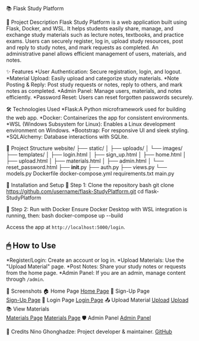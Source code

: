 📚 Flask Study Platform

🚀 Project Description
Flask Study Platform is a web application built using Flask, Docker, and WSL. It helps students easily share, manage, and exchange study materials such as lecture notes, 
textbooks, and practice exams. Users can securely register, log in, upload study resources, post and reply to study notes, and mark requests as completed. 
An administrative panel allows efficient management of users, materials, and notes.

✨ Features
*User Authentication: Secure registration, login, and logout.
*Material Upload: Easily upload and categorize study materials.
*Note Posting & Reply: Post study requests or notes, reply to others, and mark notes as completed.
*Admin Panel: Manage users, materials, and notes efficiently.
*Password Reset: Users can reset forgotten passwords securely.

🛠 Technologies Used
*Flask:A Python microframework used for building the web app.
*Docker: Containerizes the app for consistent environments.
*WSL (Windows Subsystem for Linux): Enables a Linux development environment on Windows.
*Bootstrap: For responsive UI and sleek styling.
*SQLAlchemy: Database interactions with SQLite.

📂 Project Structure
website/
├── static/
│   ├── uploads/
│   └── images/
├── templates/
│   ├── login.html
│   ├── sign_up.html
│   ├── home.html
│   ├── upload.html
│   ├── materials.html
│   ├── admin.html
│   └── reset_password.html
├── __init__.py
├── auth.py
├── views.py
└── models.py
Dockerfile
docker-compose.yml
requirements.txt
main.py

🔧 Installation and Setup
📌 Step 1: Clone the repository
bash
git clone https://github.com/username/flask-StudyPlatform.git
cd flask-StudyPlatform

📌 Step 2: Run with Docker
Ensure Docker Desktop with WSL integration is running, then:
bash
docker-compose up --build

Access the app at `http://localhost:5000/login`.

## 🖱 How to Use
*Register/Login: Create an account or log in.
*Upload Materials: Use the "Upload Material" page.
*Post Notes: Share your study notes or requests from the home page.
*Admin Panel: If you are an admin, manage content through `/admin`.

📸 Screenshots
🏠 Home Page
[Home Page](static/images/screenshot_home.png)
📝 Sign-Up Page  
[Sign-Up Page](static/images/screenshot_sign-up.png)
🔐 Login Page
[Login Page](static/images/screenshot_log-in.png)
📤 Upload Material
[Upload](static/images/screenshot_upload.png)
[Upload](static/images/screenshot_upload(1).png)
📚 View Materials  
[Materials Page](static/images/screenshot_material.png)
[Materials Page](static/images/screenshot_material(1).png)
🛡 Admin Panel
[Admin Panel](static/images/screenshot_admin.png)


🙌 Credits
Nino Ghonghadze: Project developer & maintainer. [GitHub](https://github.com/ninoghonghadze)

